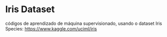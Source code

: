 # Iris Dataset
 códigos de aprendizado de máquina supervisionado, usando o dataset Iris Species: https://www.kaggle.com/uciml/iris
